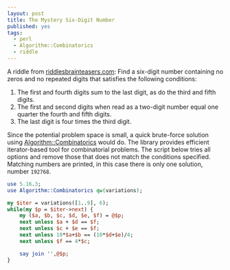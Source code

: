 ```yaml
---
layout: post
title: The Mystery Six-Digit Number
published: yes
tags:
  - perl
  - Algorithm::Combinatorics
  - riddle
---
```

A riddle from [riddlesbrainteasers.com][1]: Find a six-digit number containing no zeros and no repeated digits that satisfies the following conditions:

 1. The first and fourth digits sum to the last digit, as do the third and fifth digits.
 2. The first and second digits when read as a two-digit number equal one quarter the fourth and fifth digits.
 3. The last digit is four times the third digit.

Since the potential problem space is small, a quick brute-force solution using [Algorithm::Combinatorics][2] would do. The library provides efficient iterator-based tool for combinatorial problems. The script below tries all options and remove those that does not match the conditions specified. Matching numbers are printed, in this case there is only one solution, number `192768`.

```perl
use 5.16.3;
use Algorithm::Combinatorics qw(variations);

my $iter = variations([1..9], 6);
while(my $p = $iter->next) {
    my ($a, $b, $c, $d, $e, $f) = @$p;
    next unless $a + $d == $f;
    next unless $c + $e == $f;
    next unless 10*$a+$b == (10*$d+$e)/4;
    next unless $f == 4*$c;

    say join '',@$p;
}
```

[1]: https://riddlesbrainteasers.com/mystery-six-digit-number/
[2]: https://metacpan.org/pod/Algorithm::Combinatorics
